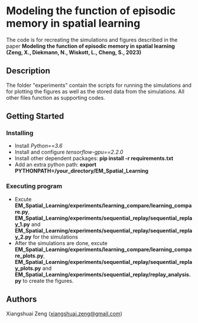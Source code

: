 # Modeling the function of episodic memory in spatial learning

The code is for recreating the simulations and figures described in the paper **Modeling the function of episodic memory in spatial learning (Zeng, X., Diekmann, N., Wiskott, L., Cheng, S., 2023)**

## Description

The folder "experiments" contain the scripts for running the simulations and for plotting the figures as well as the stored data from the simulations. All other files function as supporting codes.

## Getting Started

### Installing

* Install *Python==3.6*
* Install and configure *tensorflow-gpu==2.2.0*
* Install other dependent packages: **pip install -r requirements.txt**
* Add an extra python path: **export PYTHONPATH=/your_directory/EM_Spatial_Learning**

### Executing program

* Excute **EM_Spatial_Learning/experiments/learning_compare/learning_compare.py**, **EM_Spatial_Learning/experiments/sequential_replay/sequential_replay_1.py** and **EM_Spatial_Learning/experiments/sequential_replay/sequential_replay_2.py** for the simulations
* After the simulations are done, excute **EM_Spatial_Learning/experiments/learning_compare/learning_compare_plots.py**, **EM_Spatial_Learning/experiments/sequential_replay/sequential_replay_plots.py**  and **EM_Spatial_Learning/experiments/sequential_replay/replay_analysis.py** to create the figures.


## Authors

Xiangshuai Zeng (xiangshuai.zeng@gmail.com)


